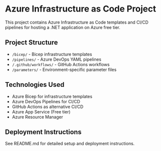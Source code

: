 # Azure Infrastructure as Code Project

This project contains Azure Infrastructure as Code templates and CI/CD pipelines for hosting a .NET application on Azure free tier.

## Project Structure
- `/bicep/` - Bicep infrastructure templates
- `/pipelines/` - Azure DevOps YAML pipelines
- `/.github/workflows/` - GitHub Actions workflows
- `/parameters/` - Environment-specific parameter files

## Technologies Used
- Azure Bicep for infrastructure templates
- Azure DevOps Pipelines for CI/CD
- GitHub Actions as alternative CI/CD
- Azure App Service (Free tier)
- Azure Resource Manager

## Deployment Instructions
See README.md for detailed setup and deployment instructions.